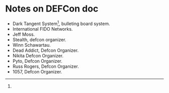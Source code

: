 # Notes on DEFCon doc

- Dark Tangent System[^1], bulleting board system.
- International FIDO Networks.
- Jeff Moss.
- Stealth, defcon organizer.
- Winn Schawartau.
- Dead Addict, Defcon Organizer.
- Nikita Defcon Organizer.
- Pyto, Defcon Organizer.
- Russ Rogers, Defcon Organizer.
- 1057, Defcon Organizer.

[^1]: 
